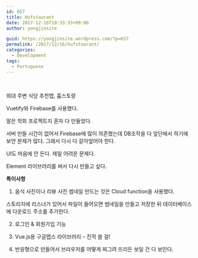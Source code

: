 ```yaml
---
id: 657
title: Hufstaurant
date: 2017-12-16T19:33:33+09:00
author: yongjinsite

guid: https://yongjinsite.wordpress.com/?p=657
permalink: /2017/12/16/hufstaurant/
categories:
  - Development
tags:
  - Portuguese
---
```

&nbsp;

외대 주변 식당 추천앱, 훕스토랑

Vuetify와 Firebase를 사용했다.

말은 학회 프로젝트지 혼자 다 만들었다.

서버 만들 시간이 없어서 Firebase에 많이 의존했는데 DB조작을 다 앞단에서 하기에 보안 문제가 많다. 그래서 다시 다 갈아엎어야 한다.

UI도 마음에 안 든다. 제일 어려운 문제다.

Element 라이브러리를 써서 다시 만들고 싶다.

**특이사항**

1. 음식 사진이나 리뷰 사진 썸네일 만드는 것은 Cloud function을 사용했다.

스토리지에 리스너가 있어서 파일이 들어오면 썸네일을 만들고 저장한 뒤 데이터베이스에 다운로드 주소를 추가한다.

2. 로그인 & 회원가입 기능

3. Vue.js용 구글맵스 라이브러리 &#8211; 진작 쓸 걸!

4. 반응형으로 만들어서 브라우저를 어떻게 찌그려 뜨리든 보일 건 다 보인다.

&nbsp;

&nbsp;

&nbsp;